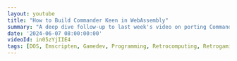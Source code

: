 ```yaml
---
layout: youtube
title: "How to Build Commander Keen in WebAssembly"
summary: "A deep dive follow-up to last week's video on porting Commander Keen to WebAssembly. I’ll go step by step on how to setup your dev environment and port Keen to run in the web browser."
date: '2024-06-07 08:00:00:00'
videoId: in05zYjIIE4
tags: [DOS, Emscripten, Gamedev, Programming, Retrocomputing, Retrogaming, Videogames, Videos]
---
```


